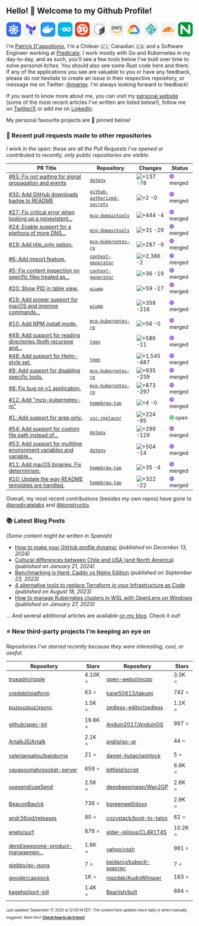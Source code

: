 ## Hello! :wave: Welcome to my Github Profile!

<p align="center">
  <picture><source media="(prefers-color-scheme: dark)" srcset="images/icons-dark.png"><source media="(prefers-color-scheme: light)" srcset="images/icons-light.png"><img src="images/icons-light.png" alt="Technologies I use"></picture>
</p>

I'm [Patrick D'appollonio](https://www.patrickdap.com), I'm a Chilean 🇨🇱 Canadian 🇨🇦 and a Software Engineer working at [Predicate](https://predicate.io/). I work mostly with Go and Kubernetes in my day-to-day, and as such, you'll see a few tools below I've built over time to solve *personal itches*. You should also see some Rust code here and there. If any of the applications you see are valuable to you or have any feedback, please do not hesitate to create an issue in their respective repository, or message me on Twitter: [@marlex](https://twitter.com/marlex). I'm always looking forward to feedback!

If you want to know more about me, you can visit my [personal website](https://www.patrickdap.com) (some of the most recent articles I've written are listed below!), follow me on [Twitter/X](https://twitter.com/marlex) or add me on [LinkedIn](https://www.linkedin.com/in/patrickdappollonio/).

My personal favourite projects are :pushpin: pinned below!
### :pencil: Recent pull requests made to other repositories

*I work in the open: these are all the Pull Requests I've opened or contributed to recently, only public repositories are visible.*

| PR Title | Repository | Changes | Status |
| --- | --- | --- | --- |
| [#65: Fix not waiting for signal propagation and events](https://github.com/patrickdappollonio/dotenv/pull/65) | [`dotenv`](https://github.com/patrickdappollonio/dotenv) | <picture><source media="(prefers-color-scheme: dark)" srcset="https://diff-counter.patrickdap.dev/?add=137&del=78&height=18"><source media="(prefers-color-scheme: light)" srcset="https://diff-counter.patrickdap.dev/?add=137&del=78&height=18"><img src="https://diff-counter.patrickdap.dev/?add=137&del=78&height=18" alt="+137 -78"></picture> | <picture><source media="(prefers-color-scheme: dark)" srcset="https://raw.githubusercontent.com/patrickdappollonio/patrickdappollonio/refs/heads/main/images/statuses/github-merged.png" width="12" height="12"><source media="(prefers-color-scheme: light)" srcset="https://raw.githubusercontent.com/patrickdappollonio/patrickdappollonio/refs/heads/main/images/statuses/github-merged.png" width="12" height="12"><img src="https://raw.githubusercontent.com/patrickdappollonio/patrickdappollonio/refs/heads/main/images/statuses/github-merged.png" width="12" height="12" alt="merged"></picture> merged |
| [#30: Add GitHub downloads badge to README](https://github.com/patrickdappollonio/github-authorized-secrets/pull/30) | [`github-authorized-secrets`](https://github.com/patrickdappollonio/github-authorized-secrets) | <picture><source media="(prefers-color-scheme: dark)" srcset="https://diff-counter.patrickdap.dev/?add=2&del=0&height=18"><source media="(prefers-color-scheme: light)" srcset="https://diff-counter.patrickdap.dev/?add=2&del=0&height=18"><img src="https://diff-counter.patrickdap.dev/?add=2&del=0&height=18" alt="+2 -0"></picture> | <picture><source media="(prefers-color-scheme: dark)" srcset="https://raw.githubusercontent.com/patrickdappollonio/patrickdappollonio/refs/heads/main/images/statuses/github-merged.png" width="12" height="12"><source media="(prefers-color-scheme: light)" srcset="https://raw.githubusercontent.com/patrickdappollonio/patrickdappollonio/refs/heads/main/images/statuses/github-merged.png" width="12" height="12"><img src="https://raw.githubusercontent.com/patrickdappollonio/patrickdappollonio/refs/heads/main/images/statuses/github-merged.png" width="12" height="12" alt="merged"></picture> merged |
| [#27: Fix critical error when looking up a nonexistent...](https://github.com/patrickdappollonio/mcp-domaintools/pull/27) | [`mcp-domaintools`](https://github.com/patrickdappollonio/mcp-domaintools) | <picture><source media="(prefers-color-scheme: dark)" srcset="https://diff-counter.patrickdap.dev/?add=444&del=4&height=18"><source media="(prefers-color-scheme: light)" srcset="https://diff-counter.patrickdap.dev/?add=444&del=4&height=18"><img src="https://diff-counter.patrickdap.dev/?add=444&del=4&height=18" alt="+444 -4"></picture> | <picture><source media="(prefers-color-scheme: dark)" srcset="https://raw.githubusercontent.com/patrickdappollonio/patrickdappollonio/refs/heads/main/images/statuses/github-merged.png" width="12" height="12"><source media="(prefers-color-scheme: light)" srcset="https://raw.githubusercontent.com/patrickdappollonio/patrickdappollonio/refs/heads/main/images/statuses/github-merged.png" width="12" height="12"><img src="https://raw.githubusercontent.com/patrickdappollonio/patrickdappollonio/refs/heads/main/images/statuses/github-merged.png" width="12" height="12" alt="merged"></picture> merged |
| [#24: Enable support for a plethora of more DNS...](https://github.com/patrickdappollonio/mcp-domaintools/pull/24) | [`mcp-domaintools`](https://github.com/patrickdappollonio/mcp-domaintools) | <picture><source media="(prefers-color-scheme: dark)" srcset="https://diff-counter.patrickdap.dev/?add=31&del=29&height=18"><source media="(prefers-color-scheme: light)" srcset="https://diff-counter.patrickdap.dev/?add=31&del=29&height=18"><img src="https://diff-counter.patrickdap.dev/?add=31&del=29&height=18" alt="+31 -29"></picture> | <picture><source media="(prefers-color-scheme: dark)" srcset="https://raw.githubusercontent.com/patrickdappollonio/patrickdappollonio/refs/heads/main/images/statuses/github-merged.png" width="12" height="12"><source media="(prefers-color-scheme: light)" srcset="https://raw.githubusercontent.com/patrickdappollonio/patrickdappollonio/refs/heads/main/images/statuses/github-merged.png" width="12" height="12"><img src="https://raw.githubusercontent.com/patrickdappollonio/patrickdappollonio/refs/heads/main/images/statuses/github-merged.png" width="12" height="12" alt="merged"></picture> merged |
| [#19: Add title_only option.](https://github.com/patrickdappollonio/mcp-kubernetes-ro/pull/19) | [`mcp-kubernetes-ro`](https://github.com/patrickdappollonio/mcp-kubernetes-ro) | <picture><source media="(prefers-color-scheme: dark)" srcset="https://diff-counter.patrickdap.dev/?add=287&del=9&height=18"><source media="(prefers-color-scheme: light)" srcset="https://diff-counter.patrickdap.dev/?add=287&del=9&height=18"><img src="https://diff-counter.patrickdap.dev/?add=287&del=9&height=18" alt="+287 -9"></picture> | <picture><source media="(prefers-color-scheme: dark)" srcset="https://raw.githubusercontent.com/patrickdappollonio/patrickdappollonio/refs/heads/main/images/statuses/github-merged.png" width="12" height="12"><source media="(prefers-color-scheme: light)" srcset="https://raw.githubusercontent.com/patrickdappollonio/patrickdappollonio/refs/heads/main/images/statuses/github-merged.png" width="12" height="12"><img src="https://raw.githubusercontent.com/patrickdappollonio/patrickdappollonio/refs/heads/main/images/statuses/github-merged.png" width="12" height="12" alt="merged"></picture> merged |
| [#6: Add import feature.](https://github.com/patrickdappollonio/context-generator/pull/6) | [`context-generator`](https://github.com/patrickdappollonio/context-generator) | <picture><source media="(prefers-color-scheme: dark)" srcset="https://diff-counter.patrickdap.dev/?add=2386&del=2&height=18"><source media="(prefers-color-scheme: light)" srcset="https://diff-counter.patrickdap.dev/?add=2386&del=2&height=18"><img src="https://diff-counter.patrickdap.dev/?add=2386&del=2&height=18" alt="+2,386 -2"></picture> | <picture><source media="(prefers-color-scheme: dark)" srcset="https://raw.githubusercontent.com/patrickdappollonio/patrickdappollonio/refs/heads/main/images/statuses/github-merged.png" width="12" height="12"><source media="(prefers-color-scheme: light)" srcset="https://raw.githubusercontent.com/patrickdappollonio/patrickdappollonio/refs/heads/main/images/statuses/github-merged.png" width="12" height="12"><img src="https://raw.githubusercontent.com/patrickdappollonio/patrickdappollonio/refs/heads/main/images/statuses/github-merged.png" width="12" height="12" alt="merged"></picture> merged |
| [#5: Fix content inspection on specific files treated as...](https://github.com/patrickdappollonio/context-generator/pull/5) | [`context-generator`](https://github.com/patrickdappollonio/context-generator) | <picture><source media="(prefers-color-scheme: dark)" srcset="https://diff-counter.patrickdap.dev/?add=36&del=19&height=18"><source media="(prefers-color-scheme: light)" srcset="https://diff-counter.patrickdap.dev/?add=36&del=19&height=18"><img src="https://diff-counter.patrickdap.dev/?add=36&del=19&height=18" alt="+36 -19"></picture> | <picture><source media="(prefers-color-scheme: dark)" srcset="https://raw.githubusercontent.com/patrickdappollonio/patrickdappollonio/refs/heads/main/images/statuses/github-merged.png" width="12" height="12"><source media="(prefers-color-scheme: light)" srcset="https://raw.githubusercontent.com/patrickdappollonio/patrickdappollonio/refs/heads/main/images/statuses/github-merged.png" width="12" height="12"><img src="https://raw.githubusercontent.com/patrickdappollonio/patrickdappollonio/refs/heads/main/images/statuses/github-merged.png" width="12" height="12" alt="merged"></picture> merged |
| [#20: Show PID in table view.](https://github.com/patrickdappollonio/wiump/pull/20) | [`wiump`](https://github.com/patrickdappollonio/wiump) | <picture><source media="(prefers-color-scheme: dark)" srcset="https://diff-counter.patrickdap.dev/?add=59&del=27&height=18"><source media="(prefers-color-scheme: light)" srcset="https://diff-counter.patrickdap.dev/?add=59&del=27&height=18"><img src="https://diff-counter.patrickdap.dev/?add=59&del=27&height=18" alt="+59 -27"></picture> | <picture><source media="(prefers-color-scheme: dark)" srcset="https://raw.githubusercontent.com/patrickdappollonio/patrickdappollonio/refs/heads/main/images/statuses/github-merged.png" width="12" height="12"><source media="(prefers-color-scheme: light)" srcset="https://raw.githubusercontent.com/patrickdappollonio/patrickdappollonio/refs/heads/main/images/statuses/github-merged.png" width="12" height="12"><img src="https://raw.githubusercontent.com/patrickdappollonio/patrickdappollonio/refs/heads/main/images/statuses/github-merged.png" width="12" height="12" alt="merged"></picture> merged |
| [#19: Add proper support for macOS and improve commands...](https://github.com/patrickdappollonio/wiump/pull/19) | [`wiump`](https://github.com/patrickdappollonio/wiump) | <picture><source media="(prefers-color-scheme: dark)" srcset="https://diff-counter.patrickdap.dev/?add=358&del=216&height=18"><source media="(prefers-color-scheme: light)" srcset="https://diff-counter.patrickdap.dev/?add=358&del=216&height=18"><img src="https://diff-counter.patrickdap.dev/?add=358&del=216&height=18" alt="+358 -216"></picture> | <picture><source media="(prefers-color-scheme: dark)" srcset="https://raw.githubusercontent.com/patrickdappollonio/patrickdappollonio/refs/heads/main/images/statuses/github-merged.png" width="12" height="12"><source media="(prefers-color-scheme: light)" srcset="https://raw.githubusercontent.com/patrickdappollonio/patrickdappollonio/refs/heads/main/images/statuses/github-merged.png" width="12" height="12"><img src="https://raw.githubusercontent.com/patrickdappollonio/patrickdappollonio/refs/heads/main/images/statuses/github-merged.png" width="12" height="12" alt="merged"></picture> merged |
| [#10: Add NPM install mode.](https://github.com/patrickdappollonio/mcp-kubernetes-ro/pull/10) | [`mcp-kubernetes-ro`](https://github.com/patrickdappollonio/mcp-kubernetes-ro) | <picture><source media="(prefers-color-scheme: dark)" srcset="https://diff-counter.patrickdap.dev/?add=56&del=0&height=18"><source media="(prefers-color-scheme: light)" srcset="https://diff-counter.patrickdap.dev/?add=56&del=0&height=18"><img src="https://diff-counter.patrickdap.dev/?add=56&del=0&height=18" alt="+56 -0"></picture> | <picture><source media="(prefers-color-scheme: dark)" srcset="https://raw.githubusercontent.com/patrickdappollonio/patrickdappollonio/refs/heads/main/images/statuses/github-merged.png" width="12" height="12"><source media="(prefers-color-scheme: light)" srcset="https://raw.githubusercontent.com/patrickdappollonio/patrickdappollonio/refs/heads/main/images/statuses/github-merged.png" width="12" height="12"><img src="https://raw.githubusercontent.com/patrickdappollonio/patrickdappollonio/refs/heads/main/images/statuses/github-merged.png" width="12" height="12" alt="merged"></picture> merged |
| [#49: Add support for reading directories (both recursive and...](https://github.com/patrickdappollonio/tgen/pull/49) | [`tgen`](https://github.com/patrickdappollonio/tgen) | <picture><source media="(prefers-color-scheme: dark)" srcset="https://diff-counter.patrickdap.dev/?add=586&del=11&height=18"><source media="(prefers-color-scheme: light)" srcset="https://diff-counter.patrickdap.dev/?add=586&del=11&height=18"><img src="https://diff-counter.patrickdap.dev/?add=586&del=11&height=18" alt="+586 -11"></picture> | <picture><source media="(prefers-color-scheme: dark)" srcset="https://raw.githubusercontent.com/patrickdappollonio/patrickdappollonio/refs/heads/main/images/statuses/github-merged.png" width="12" height="12"><source media="(prefers-color-scheme: light)" srcset="https://raw.githubusercontent.com/patrickdappollonio/patrickdappollonio/refs/heads/main/images/statuses/github-merged.png" width="12" height="12"><img src="https://raw.githubusercontent.com/patrickdappollonio/patrickdappollonio/refs/heads/main/images/statuses/github-merged.png" width="12" height="12" alt="merged"></picture> merged |
| [#48: Add support for Helm-style set.](https://github.com/patrickdappollonio/tgen/pull/48) | [`tgen`](https://github.com/patrickdappollonio/tgen) | <picture><source media="(prefers-color-scheme: dark)" srcset="https://diff-counter.patrickdap.dev/?add=1545&del=487&height=18"><source media="(prefers-color-scheme: light)" srcset="https://diff-counter.patrickdap.dev/?add=1545&del=487&height=18"><img src="https://diff-counter.patrickdap.dev/?add=1545&del=487&height=18" alt="+1,545 -487"></picture> | <picture><source media="(prefers-color-scheme: dark)" srcset="https://raw.githubusercontent.com/patrickdappollonio/patrickdappollonio/refs/heads/main/images/statuses/github-merged.png" width="12" height="12"><source media="(prefers-color-scheme: light)" srcset="https://raw.githubusercontent.com/patrickdappollonio/patrickdappollonio/refs/heads/main/images/statuses/github-merged.png" width="12" height="12"><img src="https://raw.githubusercontent.com/patrickdappollonio/patrickdappollonio/refs/heads/main/images/statuses/github-merged.png" width="12" height="12" alt="merged"></picture> merged |
| [#9: Add support for disabling specific tools.](https://github.com/patrickdappollonio/mcp-kubernetes-ro/pull/9) | [`mcp-kubernetes-ro`](https://github.com/patrickdappollonio/mcp-kubernetes-ro) | <picture><source media="(prefers-color-scheme: dark)" srcset="https://diff-counter.patrickdap.dev/?add=935&del=239&height=18"><source media="(prefers-color-scheme: light)" srcset="https://diff-counter.patrickdap.dev/?add=935&del=239&height=18"><img src="https://diff-counter.patrickdap.dev/?add=935&del=239&height=18" alt="+935 -239"></picture> | <picture><source media="(prefers-color-scheme: dark)" srcset="https://raw.githubusercontent.com/patrickdappollonio/patrickdappollonio/refs/heads/main/images/statuses/github-merged.png" width="12" height="12"><source media="(prefers-color-scheme: light)" srcset="https://raw.githubusercontent.com/patrickdappollonio/patrickdappollonio/refs/heads/main/images/statuses/github-merged.png" width="12" height="12"><img src="https://raw.githubusercontent.com/patrickdappollonio/patrickdappollonio/refs/heads/main/images/statuses/github-merged.png" width="12" height="12" alt="merged"></picture> merged |
| [#8: Fix bug on v1 application.](https://github.com/patrickdappollonio/mcp-kubernetes-ro/pull/8) | [`mcp-kubernetes-ro`](https://github.com/patrickdappollonio/mcp-kubernetes-ro) | <picture><source media="(prefers-color-scheme: dark)" srcset="https://diff-counter.patrickdap.dev/?add=873&del=297&height=18"><source media="(prefers-color-scheme: light)" srcset="https://diff-counter.patrickdap.dev/?add=873&del=297&height=18"><img src="https://diff-counter.patrickdap.dev/?add=873&del=297&height=18" alt="+873 -297"></picture> | <picture><source media="(prefers-color-scheme: dark)" srcset="https://raw.githubusercontent.com/patrickdappollonio/patrickdappollonio/refs/heads/main/images/statuses/github-merged.png" width="12" height="12"><source media="(prefers-color-scheme: light)" srcset="https://raw.githubusercontent.com/patrickdappollonio/patrickdappollonio/refs/heads/main/images/statuses/github-merged.png" width="12" height="12"><img src="https://raw.githubusercontent.com/patrickdappollonio/patrickdappollonio/refs/heads/main/images/statuses/github-merged.png" width="12" height="12" alt="merged"></picture> merged |
| [#12: Add "mcp-kubernetes-ro"](https://github.com/patrickdappollonio/homebrew-tap/pull/12) | [`homebrew-tap`](https://github.com/patrickdappollonio/homebrew-tap) | <picture><source media="(prefers-color-scheme: dark)" srcset="https://diff-counter.patrickdap.dev/?add=4&del=0&height=18"><source media="(prefers-color-scheme: light)" srcset="https://diff-counter.patrickdap.dev/?add=4&del=0&height=18"><img src="https://diff-counter.patrickdap.dev/?add=4&del=0&height=18" alt="+4 -0"></picture> | <picture><source media="(prefers-color-scheme: dark)" srcset="https://raw.githubusercontent.com/patrickdappollonio/patrickdappollonio/refs/heads/main/images/statuses/github-merged.png" width="12" height="12"><source media="(prefers-color-scheme: light)" srcset="https://raw.githubusercontent.com/patrickdappollonio/patrickdappollonio/refs/heads/main/images/statuses/github-merged.png" width="12" height="12"><img src="https://raw.githubusercontent.com/patrickdappollonio/patrickdappollonio/refs/heads/main/images/statuses/github-merged.png" width="12" height="12" alt="merged"></picture> merged |
| [#1: Add support for grep only.](https://github.com/patrickdappollonio/vsc-replacer/pull/1) | [`vsc-replacer`](https://github.com/patrickdappollonio/vsc-replacer) | <picture><source media="(prefers-color-scheme: dark)" srcset="https://diff-counter.patrickdap.dev/?add=224&del=95&height=18"><source media="(prefers-color-scheme: light)" srcset="https://diff-counter.patrickdap.dev/?add=224&del=95&height=18"><img src="https://diff-counter.patrickdap.dev/?add=224&del=95&height=18" alt="+224 -95"></picture> | <picture><source media="(prefers-color-scheme: dark)" srcset="https://raw.githubusercontent.com/patrickdappollonio/patrickdappollonio/refs/heads/main/images/statuses/github-open.png" width="12" height="12"><source media="(prefers-color-scheme: light)" srcset="https://raw.githubusercontent.com/patrickdappollonio/patrickdappollonio/refs/heads/main/images/statuses/github-open.png" width="12" height="12"><img src="https://raw.githubusercontent.com/patrickdappollonio/patrickdappollonio/refs/heads/main/images/statuses/github-open.png" width="12" height="12" alt="open"></picture> open |
| [#54: Add support for custom file path instead of...](https://github.com/patrickdappollonio/dotenv/pull/54) | [`dotenv`](https://github.com/patrickdappollonio/dotenv) | <picture><source media="(prefers-color-scheme: dark)" srcset="https://diff-counter.patrickdap.dev/?add=299&del=129&height=18"><source media="(prefers-color-scheme: light)" srcset="https://diff-counter.patrickdap.dev/?add=299&del=129&height=18"><img src="https://diff-counter.patrickdap.dev/?add=299&del=129&height=18" alt="+299 -129"></picture> | <picture><source media="(prefers-color-scheme: dark)" srcset="https://raw.githubusercontent.com/patrickdappollonio/patrickdappollonio/refs/heads/main/images/statuses/github-merged.png" width="12" height="12"><source media="(prefers-color-scheme: light)" srcset="https://raw.githubusercontent.com/patrickdappollonio/patrickdappollonio/refs/heads/main/images/statuses/github-merged.png" width="12" height="12"><img src="https://raw.githubusercontent.com/patrickdappollonio/patrickdappollonio/refs/heads/main/images/statuses/github-merged.png" width="12" height="12" alt="merged"></picture> merged |
| [#53: Add support for multiline environment variables and variable...](https://github.com/patrickdappollonio/dotenv/pull/53) | [`dotenv`](https://github.com/patrickdappollonio/dotenv) | <picture><source media="(prefers-color-scheme: dark)" srcset="https://diff-counter.patrickdap.dev/?add=504&del=14&height=18"><source media="(prefers-color-scheme: light)" srcset="https://diff-counter.patrickdap.dev/?add=504&del=14&height=18"><img src="https://diff-counter.patrickdap.dev/?add=504&del=14&height=18" alt="+504 -14"></picture> | <picture><source media="(prefers-color-scheme: dark)" srcset="https://raw.githubusercontent.com/patrickdappollonio/patrickdappollonio/refs/heads/main/images/statuses/github-merged.png" width="12" height="12"><source media="(prefers-color-scheme: light)" srcset="https://raw.githubusercontent.com/patrickdappollonio/patrickdappollonio/refs/heads/main/images/statuses/github-merged.png" width="12" height="12"><img src="https://raw.githubusercontent.com/patrickdappollonio/patrickdappollonio/refs/heads/main/images/statuses/github-merged.png" width="12" height="12" alt="merged"></picture> merged |
| [#11: Add macOS binaries. Fix determinism.](https://github.com/patrickdappollonio/homebrew-tap/pull/11) | [`homebrew-tap`](https://github.com/patrickdappollonio/homebrew-tap) | <picture><source media="(prefers-color-scheme: dark)" srcset="https://diff-counter.patrickdap.dev/?add=35&del=4&height=18"><source media="(prefers-color-scheme: light)" srcset="https://diff-counter.patrickdap.dev/?add=35&del=4&height=18"><img src="https://diff-counter.patrickdap.dev/?add=35&del=4&height=18" alt="+35 -4"></picture> | <picture><source media="(prefers-color-scheme: dark)" srcset="https://raw.githubusercontent.com/patrickdappollonio/patrickdappollonio/refs/heads/main/images/statuses/github-merged.png" width="12" height="12"><source media="(prefers-color-scheme: light)" srcset="https://raw.githubusercontent.com/patrickdappollonio/patrickdappollonio/refs/heads/main/images/statuses/github-merged.png" width="12" height="12"><img src="https://raw.githubusercontent.com/patrickdappollonio/patrickdappollonio/refs/heads/main/images/statuses/github-merged.png" width="12" height="12" alt="merged"></picture> merged |
| [#10: Update the way README templates are handled.](https://github.com/patrickdappollonio/homebrew-tap/pull/10) | [`homebrew-tap`](https://github.com/patrickdappollonio/homebrew-tap) | <picture><source media="(prefers-color-scheme: dark)" srcset="https://diff-counter.patrickdap.dev/?add=322&del=22&height=18"><source media="(prefers-color-scheme: light)" srcset="https://diff-counter.patrickdap.dev/?add=322&del=22&height=18"><img src="https://diff-counter.patrickdap.dev/?add=322&del=22&height=18" alt="+322 -22"></picture> | <picture><source media="(prefers-color-scheme: dark)" srcset="https://raw.githubusercontent.com/patrickdappollonio/patrickdappollonio/refs/heads/main/images/statuses/github-merged.png" width="12" height="12"><source media="(prefers-color-scheme: light)" srcset="https://raw.githubusercontent.com/patrickdappollonio/patrickdappollonio/refs/heads/main/images/statuses/github-merged.png" width="12" height="12"><img src="https://raw.githubusercontent.com/patrickdappollonio/patrickdappollonio/refs/heads/main/images/statuses/github-merged.png" width="12" height="12" alt="merged"></picture> merged |


Overall, my most recent contributions (besides my own repos) have gone to [@predicatelabs](https://github.com/predicatelabs) and [@konstructio](https://github.com/konstructio).
### :books: Latest Blog Posts

*(Some content might be written in Spanish)*


* [How to make your GitHub profile dynamic](https://www.patrickdap.com/post/make-github-profile-dynamic/?ref=github-profile) *(published on December 13, 2024)*
* [Cultural differences between Chile and USA (and North America)](https://www.patrickdap.com/post/cultural-differences-chile-usa/?ref=github-profile) *(published on January 21, 2024)*
* [Benchmarking is Hard: Caddy vs Nginx Edition](https://www.patrickdap.com/post/benchmarking-is-hard/?ref=github-profile) *(published on September 23, 2023)*
* [4 alternative tools to replace Terraform in your Infrastructure as Code](https://www.patrickdap.com/post/ideas-replace-terraform/?ref=github-profile) *(published on August 18, 2023)*
* [How to manage Kubernetes clusters in WSL with OpenLens on Windows](https://www.patrickdap.com/post/openlens-wsl/?ref=github-profile) *(published on January 27, 2023)*

... And several additional articles are available [on my blog](https://www.patrickdap.com/). Check it out!



### :star: New third-party projects I'm keeping an eye on

*Repositories I've starred recently because they were interesting, cool, or useful.*

| Repository | Stars | Repository | Stars |
|------------|-------|------------|-------|
|  [trueadm/ripple](https://github.com/trueadm/ripple)  |  4.10K :star:  |  [open-webui/mcpo](https://github.com/open-webui/mcpo)  |  3.3K :star:  |
|  [credebl/platform](https://github.com/credebl/platform)  |  63 :star:  |  [kane50613/takumi](https://github.com/kane50613/takumi)  |  742 :star:  |
|  [puzpuzpuz/xsync](https://github.com/puzpuzpuz/xsync)  |  1.5K :star:  |  [zedless-editor/zedless](https://github.com/zedless-editor/zedless)  |  1.1K :star:  |
|  [github/spec-kit](https://github.com/github/spec-kit)  |  19.8K :star:  |  [Anduin2017/AnduinOS](https://github.com/Anduin2017/AnduinOS)  |  987 :star:  |
|  [ArtalkJS/Artalk](https://github.com/ArtalkJS/Artalk)  |  2.1K :star:  |  [piglig/go-qr](https://github.com/piglig/go-qr)  |  44 :star:  |
|  [valeriansaliou/bandurria](https://github.com/valeriansaliou/bandurria)  |  21 :star:  |  [daniel-hutao/spinlock](https://github.com/daniel-hutao/spinlock)  |  5 :star:  |
|  [yayasoumah/pocket-server](https://github.com/yayasoumah/pocket-server)  |  659 :star:  |  [bitfield/script](https://github.com/bitfield/script)  |  6.8K :star:  |
|  [usesend/useSend](https://github.com/usesend/useSend)  |  2.5K :star:  |  [deepbeepmeep/Wan2GP](https://github.com/deepbeepmeep/Wan2GP)  |  2.6K :star:  |
|  [BeaconBay/ck](https://github.com/BeaconBay/ck)  |  736 :star:  |  [bgreenwell/doxx](https://github.com/bgreenwell/doxx)  |  2.9K :star:  |
|  [andr36oid/releases](https://github.com/andr36oid/releases)  |  80 :star:  |  [cozystack/boot-to-talos](https://github.com/cozystack/boot-to-talos)  |  62 :star:  |
|  [enetx/surf](https://github.com/enetx/surf)  |  876 :star:  |  [elder-plinius/CL4R1T4S](https://github.com/elder-plinius/CL4R1T4S)  |  10.2K :star:  |
|  [dend/awesome-product-managemen...](https://github.com/dend/awesome-product-management)  |  1.8K :star:  |  [yahoo/vssh](https://github.com/yahoo/vssh)  |  981 :star:  |
|  [qjebbs/go-jsons](https://github.com/qjebbs/go-jsons)  |  7 :star:  |  [keidarcy/kubectl-execrec](https://github.com/keidarcy/kubectl-execrec)  |  7 :star:  |
|  [google/capslock](https://github.com/google/capslock)  |  1K :star:  |  [mazdak/AudioWhisper](https://github.com/mazdak/AudioWhisper)  |  183 :star:  |
|  [kagehq/port-kill](https://github.com/kagehq/port-kill)  |  1.4K :star:  |  [Beariish/bolt](https://github.com/Beariish/bolt)  |  694 :star:  |

<sup><sub>Last updated: September 17, 2025 at 12:05:14 EDT. The content here updates twice daily or when manually triggered. Want this? [**Check how to do it here!**](./HOWTO.md)</sup></sub>

